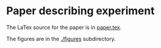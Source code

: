 # Paper describing experiment
The LaTex source for the paper is in [paper.tex](paper.tex).

The figures are in the [./figures](figures) subdirectory.
